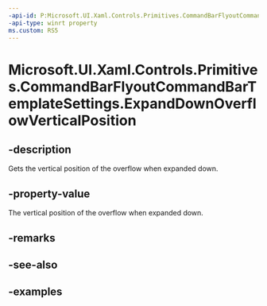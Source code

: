 ```yaml
---
-api-id: P:Microsoft.UI.Xaml.Controls.Primitives.CommandBarFlyoutCommandBarTemplateSettings.ExpandDownOverflowVerticalPosition
-api-type: winrt property
ms.custom: RS5
---
```

<!-- Property syntax.
public double ExpandDownOverflowVerticalPosition { get; }
-->

# Microsoft.UI.Xaml.Controls.Primitives.CommandBarFlyoutCommandBarTemplateSettings.ExpandDownOverflowVerticalPosition


## -description

Gets the vertical position of the overflow when expanded down.


## -property-value

The vertical position of the overflow when expanded down.


## -remarks


## -see-also


## -examples


